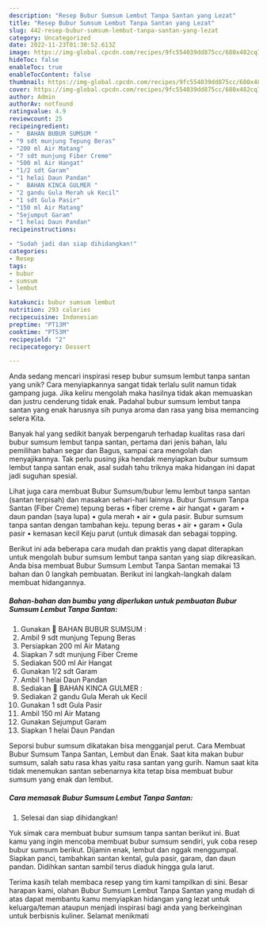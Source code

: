 ```yaml
---
description: "Resep Bubur Sumsum Lembut Tanpa Santan yang Lezat"
title: "Resep Bubur Sumsum Lembut Tanpa Santan yang Lezat"
slug: 442-resep-bubur-sumsum-lembut-tanpa-santan-yang-lezat
category: Uncategorized
date: 2022-11-23T01:30:52.613Z
image: https://img-global.cpcdn.com/recipes/9fc554039dd875cc/680x482cq70/bubur-sumsum-lembut-tanpa-santan-foto-resep-utama.jpg
hideToc: false
enableToc: true
enableTocContent: false
thumbnail: https://img-global.cpcdn.com/recipes/9fc554039dd875cc/680x482cq70/bubur-sumsum-lembut-tanpa-santan-foto-resep-utama.jpg
cover: https://img-global.cpcdn.com/recipes/9fc554039dd875cc/680x482cq70/bubur-sumsum-lembut-tanpa-santan-foto-resep-utama.jpg
author: Admin
authorAv: notfound
ratingvalue: 4.9
reviewcount: 25
recipeingredient:
- "  BAHAN BUBUR SUMSUM "
- "9 sdt munjung Tepung Beras"
- "200 ml Air Matang"
- "7 sdt munjung Fiber Creme"
- "500 ml Air Hangat"
- "1/2 sdt Garam"
- "1 helai Daun Pandan"
- "  BAHAN KINCA GULMER "
- "2 gandu Gula Merah uk Kecil"
- "1 sdt Gula Pasir"
- "150 ml Air Matang"
- "Sejumput Garam"
- "1 helai Daun Pandan"
recipeinstructions:

- "Sudah jadi dan siap dihidangkan!"
categories:
- Resep
tags:
- bubur
- sumsum
- lembut

katakunci: bubur sumsum lembut 
nutrition: 293 calories
recipecuisine: Indonesian
preptime: "PT13M"
cooktime: "PT53M"
recipeyield: "2"
recipecategory: Dessert

---
```





Anda sedang mencari inspirasi resep bubur sumsum lembut tanpa santan yang unik? Cara menyiapkannya sangat tidak terlalu sulit namun tidak gampang juga. Jika keliru mengolah maka hasilnya tidak akan memuaskan dan justru cenderung tidak enak. Padahal bubur sumsum lembut tanpa santan yang enak harusnya sih punya aroma dan rasa yang bisa memancing selera Kita.





Banyak hal yang sedikit banyak berpengaruh terhadap kualitas rasa dari bubur sumsum lembut tanpa santan, pertama dari jenis bahan, lalu pemilihan bahan segar dan Bagus, sampai cara mengolah dan menyajikannya. Tak perlu pusing jika hendak menyiapkan bubur sumsum lembut tanpa santan enak,      asal sudah tahu triknya maka hidangan ini dapat jadi suguhan spesial.














Lihat juga cara membuat Bubur Sumsum/bubur lemu lembut tanpa santan (santan terpisah) dan masakan sehari-hari lainnya. Bubur Sumsum Tanpa Santan (Fiber Creme) tepung beras • fiber creme • air hangat • garam • daun pandan (saya lupa) • gula merah • air • gula pasir. Bubur sumsum tanpa santan dengan tambahan keju. tepung beras • air • garam • Gula pasir • kemasan kecil Keju parut (untuk dimasak dan sebagai topping.






Berikut ini ada beberapa cara mudah dan praktis yang dapat diterapkan untuk mengolah bubur sumsum lembut tanpa santan yang siap dikreasikan. Anda bisa membuat Bubur Sumsum Lembut Tanpa Santan memakai 13 bahan dan 0 langkah pembuatan. Berikut ini langkah-langkah dalam membuat hidangannya.

<!--inarticleads1-->

##### Bahan-bahan dan bumbu yang diperlukan untuk pembuatan Bubur Sumsum Lembut Tanpa Santan:

1. Gunakan  🤍 BAHAN BUBUR SUMSUM :
1. Ambil 9 sdt munjung Tepung Beras
1. Persiapkan 200 ml Air Matang
1. Siapkan 7 sdt munjung Fiber Creme
1. Sediakan 500 ml Air Hangat
1. Gunakan 1/2 sdt Garam
1. Ambil 1 helai Daun Pandan
1. Sediakan  🤍 BAHAN KINCA GULMER :
1. Sediakan 2 gandu Gula Merah uk Kecil
1. Gunakan 1 sdt Gula Pasir
1. Ambil 150 ml Air Matang
1. Gunakan Sejumput Garam
1. Siapkan 1 helai Daun Pandan


Seporsi bubur sumsum dikatakan bisa mengganjal perut. Cara Membuat Bubur Sumsum Tanpa Santan, Lembut dan Enak. Saat kita makan bubur sumsum, salah satu rasa khas yaitu rasa santan yang gurih. Namun saat kita tidak menemukan santan sebenarnya kita tetap bisa membuat bubur sumsum yang enak dan lembut. 

<!--inarticleads2-->

##### Cara memasak Bubur Sumsum Lembut Tanpa Santan:


1. Selesai dan siap dihidangkan!

Yuk simak cara membuat bubur sumsum tanpa santan berikut ini. Buat kamu yang ingin mencoba membuat bubur sumsum sendiri, yuk coba resep bubur sumsum berikut. Dijamin enak, lembut dan nggak menggumpal. Siapkan panci, tambahkan santan kental, gula pasir, garam, dan daun pandan. Didihkan santan sambil terus diaduk hingga gula larut. 

Terima kasih telah membaca resep yang tim kami tampilkan di sini. Besar harapan kami, olahan Bubur Sumsum Lembut Tanpa Santan yang mudah di atas dapat membantu kamu menyiapkan hidangan yang lezat untuk keluarga/teman ataupun menjadi inspirasi bagi anda yang berkeinginan untuk berbisnis kuliner. Selamat menikmati
